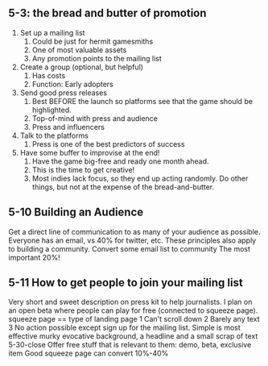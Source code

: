 ## 5-3: the bread and butter of promotion

1. Set up a mailing list
	1. Could be just for hermit gamesmiths
	2. One of most valuable assets
	3. Any promotion points to the mailing list
2. Create a group (optional, but helpful)
	1. Has costs
	2. Function: Early adopters
3. Send good press releases
	1. Best BEFORE the launch so platforms see that the game should be highlighted.
	2. Top-of-mind with press and audience
	3. Press and influencers
4. Talk to the platforms
	1. Press is one of the best predictors of success
5. Have some buffer to improvise at the end!
	1. Have the game big-free and ready one month ahead.
	2. This is the time to get creative!
	3. Most indies lack focus, so they end up acting randomly. Do other things, but not at the expense of the bread-and-butter.

## 5-10 Building an Audience
Get a direct line of communication to as many of your audience as possible.
Everyone has an email, vs 40% for twitter, etc.
These principles also apply to building a community.
Convert some email list to community
The most important 20%!


## 5-11 How to get people to join your mailing list
Very short and sweet description on press kit to help journalists.
I plan on an open beta where people can play for free (connected to squeeze page).
squeeze page == type of landing page
1 Can't scroll down
2 Barely any text
3 No action possible except sign up for the mailing list.
Simple is most effective
murky evocative background, a headline and a small scrap of text
5-30-close
Offer free stuff that is relevant to them: demo, beta, exclusive item
Good squeeze page can convert 10%-40%



